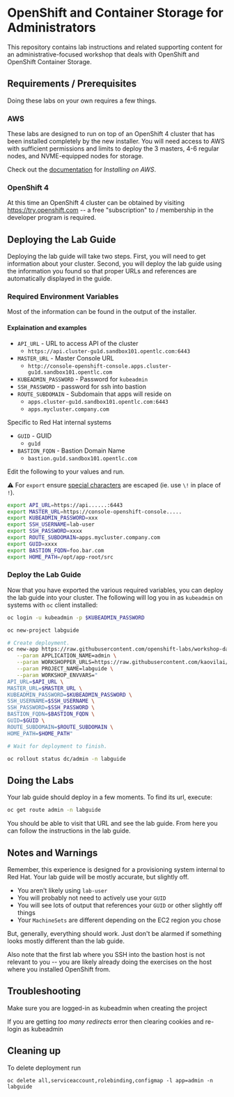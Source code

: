 # OpenShift and Container Storage for Administrators
This repository contains lab instructions and related supporting content for
an administrative-focused workshop that deals with OpenShift and OpenShift
Container Storage.

## Requirements / Prerequisites
Doing these labs on your own requires a few things.

### AWS
These labs are designed to run on top of an OpenShift 4 cluster that has been
installed completely by the new installer. You will need access to AWS with
sufficient permissions and limits to deploy the 3 masters, 4-6 regular nodes,
and NVME-equipped nodes for storage.

Check out the
[documentation](https://docs.openshift.com/container-platform/4.1/welcome/index.html)
for _Installing on AWS_.

### OpenShift 4
At this time an OpenShift 4 cluster can be obtained by visiting
https://try.openshift.com -- a free "subscription" to / membership in the
developer program is required.

## Deploying the Lab Guide
Deploying the lab guide will take two steps. First, you will need to get
information about your cluster. Second, you will deploy the lab guide using
the information you found so that proper URLs and references are
automatically displayed in the guide.

### Required Environment Variables
Most of the information can be found in the output of the installer.

#### Explaination and examples
- `API_URL` - URL to access API of the cluster
    - `https://api.cluster-gu1d.sandbox101.opentlc.com:6443`
- `MASTER_URL` - Master Console URL
    - `http://console-openshift-console.apps.cluster-gu1d.sandbox101.opentlc.com`
- `KUBEADMIN_PASSWORD` - Password for `kubeadmin`
- `SSH_PASSWORD` - password for ssh into bastion
- `ROUTE_SUBDOMAIN` - Subdomain that apps will reside on
    - `apps.cluster-gu1d.sandbox101.opentlc.com:6443`
    - `apps.mycluster.company.com`

Specific to Red Hat internal systems
- `GUID` - GUID
    - `gu1d`
- `BASTION_FQDN` - Bastion Domain Name
    - `bastion.gu1d.sandbox101.opentlc.com`

Edit the following to your values and run.

:warning: For `export` ensure [special characters](http://mywiki.wooledge.org/BashGuide/SpecialCharacters) are escaped (ie. use `\!` in place of `!`).
```bash
export API_URL=https://api......:6443
export MASTER_URL=https://console-openshift-console.....
export KUBEADMIN_PASSWORD=xxx
export SSH_USERNAME=lab-user
export SSH_PASSWORD=xxxx
export ROUTE_SUBDOMAIN=apps.mycluster.company.com
export GUID=xxxx
export BASTION_FQDN=foo.bar.com
export HOME_PATH=/opt/app-root/src
```
### Deploy the Lab Guide
Now that you have exported the various required variables, you can deploy the
lab guide into your cluster. The following will log you in
as `kubeadmin` on systems with `oc` client installed:
```bash
oc login -u kubeadmin -p $KUBEADMIN_PASSWORD

oc new-project labguide

# Create deployment.
oc new-app https://raw.githubusercontent.com/openshift-labs/workshop-dashboard/3.1.0/templates/production-cluster-admin.json -n labguide \
   --param APPLICATION_NAME=admin \
   --param WORKSHOPPER_URLS=https://raw.githubusercontent.com/kaovilai/openshift-cns-testdrive/ocp4-prod/labguide/_ocp_admin_testdrive.yaml \
   --param PROJECT_NAME=labguide \
   --param WORKSHOP_ENVVARS="
API_URL=$API_URL \
MASTER_URL=$MASTER_URL \
KUBEADMIN_PASSWORD=$KUBEADMIN_PASSWORD \
SSH_USERNAME=$SSH_USERNAME \
SSH_PASSWORD=$SSH_PASSWORD \
BASTION_FQDN=$BASTION_FQDN \
GUID=$GUID \
ROUTE_SUBDOMAIN=$ROUTE_SUBDOMAIN \
HOME_PATH=$HOME_PATH"

# Wait for deployment to finish.

oc rollout status dc/admin -n labguide
```

## Doing the Labs
Your lab guide should deploy in a few moments. To find its url, execute:

```bash
oc get route admin -n labguide
```

You should be able to visit that URL and see the lab guide. From here you can
follow the instructions in the lab guide.

## Notes and Warnings
Remember, this experience is designed for a provisioning system internal to
Red Hat. Your lab guide will be mostly accurate, but slightly off.

* You aren't likely using `lab-user`
* You will probably not need to actively use your `GUID`
* You will see lots of output that references your `GUID` or other slightly off
  things
* Your `MachineSets` are different depending on the EC2 region you chose

But, generally, everything should work. Just don't be alarmed if something
looks mostly different than the lab guide.

Also note that the first lab where you SSH into the bastion host is not
relevant to you -- you are likely already doing the exercises on the host
where you installed OpenShift from.

## Troubleshooting
Make sure you are logged-in as kubeadmin when creating the project

If you are getting _too many redirects_ error then clearing cookies and re-login as kubeadmin

## Cleaning up
To delete deployment run
```
oc delete all,serviceaccount,rolebinding,configmap -l app=admin -n labguide
```
